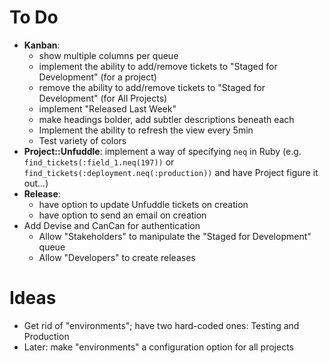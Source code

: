 # To Do

 - **Kanban**:
   - show multiple columns per queue
   - implement the ability to add/remove tickets to "Staged for Development" (for a project)
   - remove the ability to add/remove tickets to "Staged for Development" (for All Projects)
   - implement "Released Last Week"
   - make headings bolder, add subtler descriptions beneath each
   - Implement the ability to refresh the view every 5min
   - Test variety of colors
 - **Project::Unfuddle**: implement a way of specifying `neq` in Ruby (e.g. `find_tickets(:field_1.neq(197))` or `find_tickets(:deployment.neq(:production))` and have Project figure it out...)
 - **Release**:
   - have option to update Unfuddle tickets on creation
   - have option to send an email on creation
 - Add Devise and CanCan for authentication
   - Allow "Stakeholders" to manipulate the "Staged for Development" queue
   - Allow "Developers" to create releases

# Ideas

 - Get rid of "environments"; have two hard-coded ones: Testing and Production
 - Later: make "environments" a configuration option for all projects
